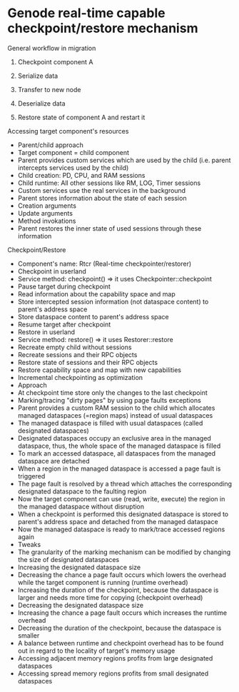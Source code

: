 # Genode real-time capable checkpoint/restore mechanism

General workflow in migration

1. Checkpoint component A

2. Serialize data

3. Transfer to new node

4. Deserialize data

5. Restore state of component A and restart it


Accessing target component's resources
* Parent/child approach
* Target component = child component
* Parent provides custom services which are used by the child (i.e. parent intercepts services used by the child)
 * Child creation: PD, CPU, and RAM sessions
 * Child runtime: All other sessions like RM, LOG, Timer sessions
* Custom services use the real services in the background
* Parent stores information about the state of each session
 * Creation arguments
 * Update arguments
 * Method invokations
 * Parent restores the inner state of used sessions through these information


Checkpoint/Restore
* Component's name: Rtcr (Real-time checkpointer/restorer)
* Checkpoint in userland
 * Service method: checkpoint() => it uses Checkpointer::checkpoint
 * Pause target during checkpoint
 * Read information about the capability space and map
 * Store intercepted session information (not dataspace content) to parent's address space
 * Store dataspace content to parent's address space
 * Resume target after checkpoint
* Restore in userland
 * Service method: restore() => it uses Restorer::restore
 * Recreate empty child without sessions
 * Recreate sessions and their RPC objects
 * Restore state of sessions and their RPC objects
 * Restore capability space and map with new capabilities
* Incremental checkpointing as optimization
 * Approach
  * At checkpoint time store only the changes to the last checkpoint
  * Marking/tracing "dirty pages" by using page faults exceptions
  * Parent provides a custom RAM session to the child which allocates managed dataspaces (=region maps) instead of usual dataspaces
  * The managed dataspace is filled with usual dataspaces (called designated dataspaces)
  * Designated dataspaces occupy an exclusive area in the managed dataspace, thus, the whole space of the managed dataspace is filled
  * To mark an accessed dataspace, all dataspaces from the managed dataspace are detached
  * When a region in the managed dataspace is accessed a page fault is triggered
  * The page fault is resolved by a thread which attaches the corresponding designated dataspace to the faulting region
  * Now the target component can use (read, write, execute) the region in the managed dataspace without disruption
  * When a checkpoint is performed this designated dataspace is stored to parent's address space and detached from the managed dataspace
  * Now the managed dataspace is ready to mark/trace accessed regions again
 * Tweaks
  * The granularity of the marking mechanism can be modified by changing the size of designated dataspaces
  * Increasing the designated dataspace size
   * Decreasing the chance a page fault occurs which lowers the overhead while the target component is running (runtime overhead)
   * Increasing the duration of the checkpoint, because the dataspace is larger and needs more time for copying (checkpoint overhead)
  * Decreasing the designated dataspace size
   * Increasing the chance a page fault occurs which increases the runtime overhead
   * Decreasing the duration of the checkpoint, because the dataspace is smaller
  * A balance between runtime and checkpoint overhead has to be found out in regard to the locality of target's memory usage
   * Accessing adjacent memory regions profits from large designated dataspaces
   * Accessing spread memory regions profits from small designated dataspaces
